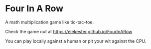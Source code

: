 # Four In A Row
A math multiplication game like tic-tac-toe.

Check the game out at https://elekester.github.io/FourInARow

You can play locally against a human or pit your wit against the CPU.
